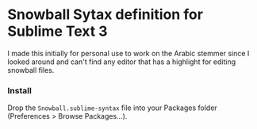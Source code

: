 # Snowball Sytax definition for Sublime Text 3
I made this initially for personal use to work on the Arabic stemmer since I looked around and can't find any editor that has a highlight for editing snowball files. 

### Install
Drop the `Snowball.sublime-syntax` file into your Packages folder (Preferences > Browse Packages…).

